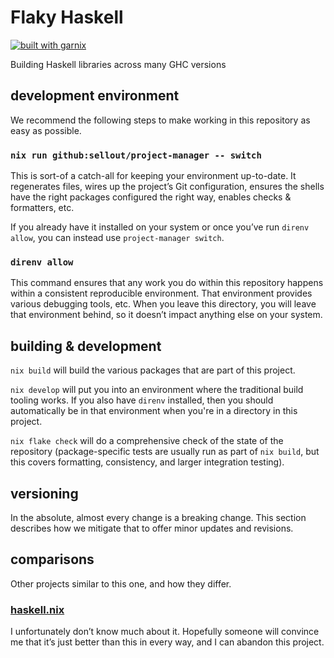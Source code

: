 # Flaky Haskell

[![built with garnix](https://img.shields.io/endpoint?url=https%3A%2F%2Fgarnix.io%2Fapi%2Fbadges%2Fsellout%2Fflaky-haskell)](https://garnix.io/repo/sellout/flaky-haskell)

Building Haskell libraries across many GHC versions

## development environment

We recommend the following steps to make working in this repository as easy as possible.

### `nix run github:sellout/project-manager -- switch`

This is sort-of a catch-all for keeping your environment up-to-date. It regenerates files, wires up the project’s Git configuration, ensures the shells have the right packages configured the right way, enables checks & formatters, etc.

If you already have it installed on your system or once you’ve run `direnv allow`, you can instead use `project-manager switch`.

### `direnv allow`

This command ensures that any work you do within this repository happens within a consistent reproducible environment. That environment provides various debugging tools, etc. When you leave this directory, you will leave that environment behind, so it doesn’t impact anything else on your system.

## building & development

`nix build` will build the various packages that are part of this project.

`nix develop` will put you into an environment where the traditional build tooling works. If you also have `direnv` installed, then you should automatically be in that environment when you're in a directory in this project.

`nix flake check` will do a comprehensive check of the state of the repository (package-specific tests are usually run as part of `nix build`, but this covers formatting, consistency, and larger integration testing).

## versioning

In the absolute, almost every change is a breaking change. This section describes how we mitigate that to offer minor updates and revisions.

## comparisons

Other projects similar to this one, and how they differ.

### [haskell.nix](https://input-output-hk.github.io/haskell.nix/)

I unfortunately don’t know much about it. Hopefully someone will convince me that it’s just better than this in every way, and I can abandon this project.
